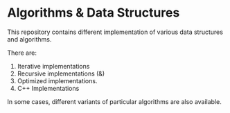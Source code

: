 # Algorithms & Data Structures

This repository contains different implementation of various data structures and algorithms.

There are:
1. Iterative implementations
2. Recursive implementations (&)
3. Optimized implementations.
4. C++ Implementations

In some cases, different variants of particular algorithms are also available.


